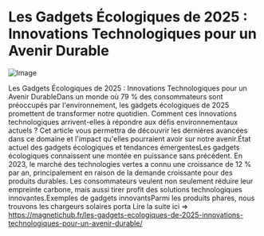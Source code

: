 # Les Gadgets Écologiques de 2025 : Innovations Technologiques pour un Avenir Durable

![Image](https://images.pexels.com/photos/7864422/pexels-photo-7864422.jpeg?auto=compress&cs=tinysrgb&h=650&w=940)

Les Gadgets Écologiques de 2025 : Innovations Technologiques pour un Avenir DurableDans un monde où 79 % des consommateurs sont préoccupés par l'environnement, les gadgets écologiques de 2025 promettent de transformer notre quotidien. Comment ces innovations technologiques arrivent-elles à répondre aux défis environnementaux actuels ? Cet article vous permettra de découvrir les dernières avancées dans ce domaine et l'impact qu'elles pourraient avoir sur notre avenir.État actuel des gadgets écologiques et tendances émergentesLes gadgets écologiques connaissent une montée en puissance sans précédent. En 2023, le marché des technologies vertes a connu une croissance de 12 % par an, principalement en raison de la demande croissante pour des produits durables. Les consommateurs veulent non seulement réduire leur empreinte carbone, mais aussi tirer profit des solutions technologiques innovantes.Exemples de gadgets innovantsParmi les produits phares, nous trouvons les chargeurs solaires porta Lire la suite ici => https://magnetichub.fr/les-gadgets-ecologiques-de-2025-innovations-technologiques-pour-un-avenir-durable/
